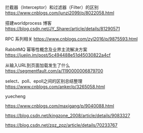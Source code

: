 拦截器（Interceptor）和过滤器（Filter）的区别 https://www.cnblogs.com/junzi2099/p/8022058.html

搭建worldprocess 博客 https://blog.csdn.net/JY_Sharer/article/details/81290571

RPC 系列相关 https://www.cnblogs.com/zyl2016/p/9875593.html

RabbitMQ 幂等性概念及业界主流解决方案 https://juejin.im/post/5c494488e51d45030822a4cf

从输入URL到页面加载发生了什么 https://segmentfault.com/a/1190000006879700

select、poll、epoll之间的区别总结整理 https://www.cnblogs.com/anker/p/3265058.html

yuecheng

https://www.cnblogs.com/maxigang/p/9040088.html

https://blog.csdn.net/kingzone_2008/article/details/9083327

https://blog.csdn.net/zqz_zqz/article/details/70233767